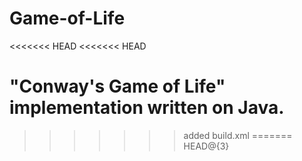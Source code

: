 # Game-of-Life
<<<<<<< HEAD
<<<<<<< HEAD

"Conway's Game of Life" implementation written on Java.
=======
>>>>>>> added build.xml
=======
>>>>>>> HEAD@{3}
